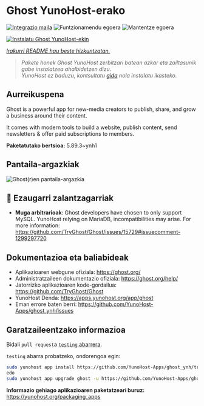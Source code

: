 <!--
Ohart ongi: README hau automatikoki sortu da <https://github.com/YunoHost/apps/tree/master/tools/readme_generator>ri esker
EZ editatu eskuz.
-->

# Ghost YunoHost-erako

[![Integrazio maila](https://dash.yunohost.org/integration/ghost.svg)](https://ci-apps.yunohost.org/ci/apps/ghost/) ![Funtzionamendu egoera](https://ci-apps.yunohost.org/ci/badges/ghost.status.svg) ![Mantentze egoera](https://ci-apps.yunohost.org/ci/badges/ghost.maintain.svg)

[![Instalatu Ghost YunoHost-ekin](https://install-app.yunohost.org/install-with-yunohost.svg)](https://install-app.yunohost.org/?app=ghost)

*[Irakurri README hau beste hizkuntzatan.](./ALL_README.md)*

> *Pakete honek Ghost YunoHost zerbitzari batean azkar eta zailtasunik gabe instalatzea ahalbidetzen dizu.*  
> *YunoHost ez baduzu, kontsultatu [gida](https://yunohost.org/install) nola instalatu ikasteko.*

## Aurreikuspena

Ghost is a powerful app for new-media creators to publish, share, and grow a business around their content.

It comes with modern tools to build a website, publish content, send newsletters & offer paid subscriptions to members.


**Paketatutako bertsioa:** 5.89.3~ynh1

## Pantaila-argazkiak

![Ghost(r)en pantaila-argazkia](./doc/screenshots/screenshot.png)

## :red_circle: Ezaugarri zalantzagarriak

- **Muga arbitrarioak**: Ghost developers have chosen to only support MySQL. YunoHost relying on MariaDB, incompatibilities may arise. For more information: https://github.com/TryGhost/Ghost/issues/15729#issuecomment-1299297720

## Dokumentazioa eta baliabideak

- Aplikazioaren webgune ofiziala: <https://ghost.org/>
- Administratzaileen dokumentazio ofiziala: <https://ghost.org/help/>
- Jatorrizko aplikazioaren kode-gordailua: <https://github.com/TryGhost/Ghost>
- YunoHost Denda: <https://apps.yunohost.org/app/ghost>
- Eman errore baten berri: <https://github.com/YunoHost-Apps/ghost_ynh/issues>

## Garatzaileentzako informazioa

Bidali `pull request`a [`testing` abarrera](https://github.com/YunoHost-Apps/ghost_ynh/tree/testing).

`testing` abarra probatzeko, ondorengoa egin:

```bash
sudo yunohost app install https://github.com/YunoHost-Apps/ghost_ynh/tree/testing --debug
edo
sudo yunohost app upgrade ghost -u https://github.com/YunoHost-Apps/ghost_ynh/tree/testing --debug
```

**Informazio gehiago aplikazioaren paketatzeari buruz:** <https://yunohost.org/packaging_apps>
